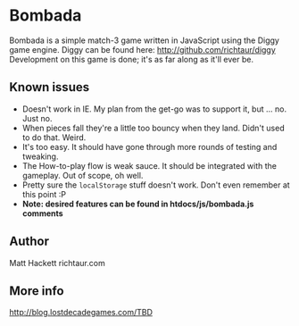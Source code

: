 # Bombada

Bombada is a simple match-3 game written in JavaScript using the Diggy game engine.
Diggy can be found here: http://github.com/richtaur/diggy
Development on this game is done; it's as far along as it'll ever be.

## Known issues

- Doesn't work in IE. My plan from the get-go was to support it, but ... no. Just no.
- When pieces fall they're a little too bouncy when they land. Didn't used to do that. Weird.
- It's too easy. It should have gone through more rounds of testing and tweaking.
- The How-to-play flow is weak sauce. It should be integrated with the gameplay. Out of scope, oh well.
- Pretty sure the `localStorage` stuff doesn't work. Don't even remember at this point :P
- __Note: desired features can be found in htdocs/js/bombada.js comments__

## Author

Matt Hackett
richtaur.com

## More info

http://blog.lostdecadegames.com/TBD
